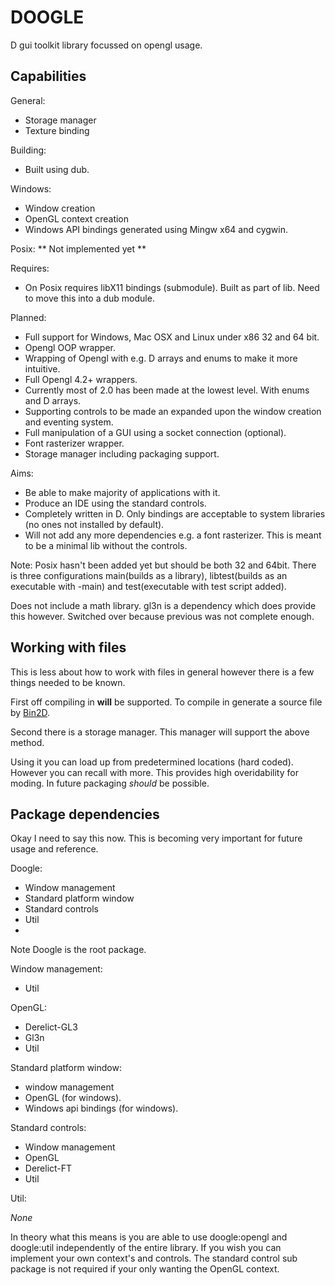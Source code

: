 DOOGLE
======

D gui toolkit library focussed on opengl usage.

Capabilities
------------

General:
* Storage manager
* Texture binding

Building:
* Built using dub.

Windows:
* Window creation
* OpenGL context creation
* Windows API bindings generated using Mingw x64 and cygwin.

Posix:
** Not implemented yet **

Requires:
* On Posix requires libX11 bindings (submodule). Built as part of lib. Need to move this into a dub module.

Planned:
* Full support for Windows, Mac OSX and Linux under x86 32 and 64 bit.
* Opengl OOP wrapper.
* Wrapping of Opengl with e.g. D arrays and enums to make it more intuitive.
* Full Opengl 4.2+ wrappers.
* Currently most of 2.0 has been made at the lowest level. With enums and D arrays.
* Supporting controls to be made an expanded upon the window creation and eventing system.
* Full manipulation of a GUI using a socket connection (optional).
* Font rasterizer wrapper.
* Storage manager including packaging support.

Aims:
* Be able to make majority of applications with it.
* Produce an IDE using the standard controls.
* Completely written in D. Only bindings are acceptable to system libraries (no ones not installed by default).
* Will not add any more dependencies e.g. a font rasterizer.
  This is meant to be a minimal lib without the controls.

Note:
Posix hasn't been added yet but should be both 32 and 64bit.
There is three configurations main(builds as a library), libtest(builds as an executable with -main) and test(executable with test script added).

Does not include a math library. gl3n is a dependency which does provide this however. Switched over because previous was not complete enough.

Working with files
-------------------
This is less about how to work with files in general however there is a few things needed to be known.

First off compiling in **will** be supported. To compile in generate a source file by [Bin2D](https://github.com/rikkimax/Bin2D).

Second there is a storage manager. This manager will support the above method.

Using it you can load up from predetermined locations (hard coded). However you can recall with more.
This provides high overidability for moding.
In future packaging *should* be possible.

Package dependencies
------------------------
Okay I need to say this now.
This is becoming very important for future usage and reference.

Doogle:
* Window management
* Standard platform window
* Standard controls
* Util
* 
Note Doogle is the root package.

Window management:
* Util

OpenGL:
* Derelict-GL3
* Gl3n
* Util

Standard platform window:
* window management
* OpenGL (for windows).
* Windows api bindings (for windows).

Standard controls:
* Window management
* OpenGL
* Derelict-FT
* Util

Util:

*None*

In theory what this means is you are able to use doogle:opengl and doogle:util independently of the entire library.
If you wish you can implement your own context's and controls. The standard control sub package is not required if your only wanting the OpenGL context.
